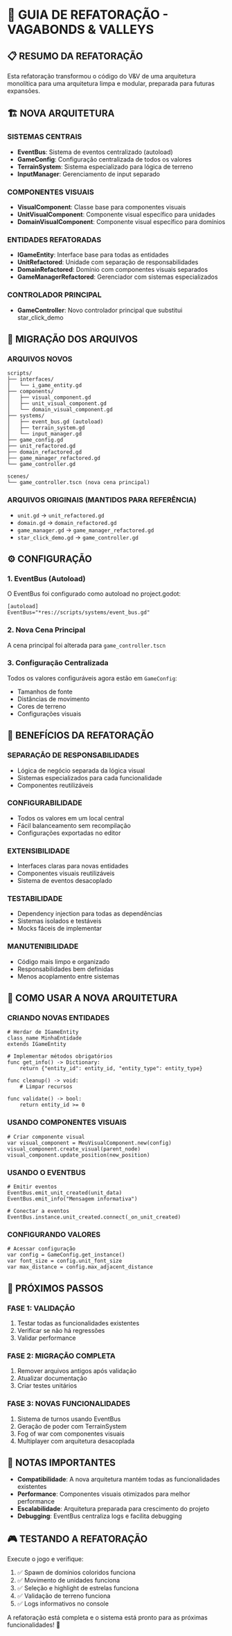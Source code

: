 # 🚀 GUIA DE REFATORAÇÃO - VAGABONDS & VALLEYS

## 📋 RESUMO DA REFATORAÇÃO

Esta refatoração transformou o código do V&V de uma arquitetura monolítica para uma arquitetura limpa e modular, preparada para futuras expansões.

## 🏗️ NOVA ARQUITETURA

### **SISTEMAS CENTRAIS**
- **EventBus**: Sistema de eventos centralizado (autoload)
- **GameConfig**: Configuração centralizada de todos os valores
- **TerrainSystem**: Sistema especializado para lógica de terreno
- **InputManager**: Gerenciamento de input separado

### **COMPONENTES VISUAIS**
- **VisualComponent**: Classe base para componentes visuais
- **UnitVisualComponent**: Componente visual específico para unidades
- **DomainVisualComponent**: Componente visual específico para domínios

### **ENTIDADES REFATORADAS**
- **IGameEntity**: Interface base para todas as entidades
- **UnitRefactored**: Unidade com separação de responsabilidades
- **DomainRefactored**: Domínio com componentes visuais separados
- **GameManagerRefactored**: Gerenciador com sistemas especializados

### **CONTROLADOR PRINCIPAL**
- **GameController**: Novo controlador principal que substitui star_click_demo

## 🔄 MIGRAÇÃO DOS ARQUIVOS

### **ARQUIVOS NOVOS**
```
scripts/
├── interfaces/
│   └── i_game_entity.gd
├── components/
│   ├── visual_component.gd
│   ├── unit_visual_component.gd
│   └── domain_visual_component.gd
├── systems/
│   ├── event_bus.gd (autoload)
│   ├── terrain_system.gd
│   └── input_manager.gd
├── game_config.gd
├── unit_refactored.gd
├── domain_refactored.gd
├── game_manager_refactored.gd
└── game_controller.gd

scenes/
└── game_controller.tscn (nova cena principal)
```

### **ARQUIVOS ORIGINAIS (MANTIDOS PARA REFERÊNCIA)**
- `unit.gd` → `unit_refactored.gd`
- `domain.gd` → `domain_refactored.gd`
- `game_manager.gd` → `game_manager_refactored.gd`
- `star_click_demo.gd` → `game_controller.gd`

## ⚙️ CONFIGURAÇÃO

### **1. EventBus (Autoload)**
O EventBus foi configurado como autoload no project.godot:
```
[autoload]
EventBus="*res://scripts/systems/event_bus.gd"
```

### **2. Nova Cena Principal**
A cena principal foi alterada para `game_controller.tscn`

### **3. Configuração Centralizada**
Todos os valores configuráveis agora estão em `GameConfig`:
- Tamanhos de fonte
- Distâncias de movimento
- Cores de terreno
- Configurações visuais

## 🎯 BENEFÍCIOS DA REFATORAÇÃO

### **SEPARAÇÃO DE RESPONSABILIDADES**
- Lógica de negócio separada da lógica visual
- Sistemas especializados para cada funcionalidade
- Componentes reutilizáveis

### **CONFIGURABILIDADE**
- Todos os valores em um local central
- Fácil balanceamento sem recompilação
- Configurações exportadas no editor

### **EXTENSIBILIDADE**
- Interfaces claras para novas entidades
- Componentes visuais reutilizáveis
- Sistema de eventos desacoplado

### **TESTABILIDADE**
- Dependency injection para todas as dependências
- Sistemas isolados e testáveis
- Mocks fáceis de implementar

### **MANUTENIBILIDADE**
- Código mais limpo e organizado
- Responsabilidades bem definidas
- Menos acoplamento entre sistemas

## 🔧 COMO USAR A NOVA ARQUITETURA

### **CRIANDO NOVAS ENTIDADES**
```gdscript
# Herdar de IGameEntity
class_name MinhaEntidade
extends IGameEntity

# Implementar métodos obrigatórios
func get_info() -> Dictionary:
    return {"entity_id": entity_id, "entity_type": entity_type}

func cleanup() -> void:
    # Limpar recursos

func validate() -> bool:
    return entity_id >= 0
```

### **USANDO COMPONENTES VISUAIS**
```gdscript
# Criar componente visual
var visual_component = MeuVisualComponent.new(config)
visual_component.create_visual(parent_node)
visual_component.update_position(new_position)
```

### **USANDO O EVENTBUS**
```gdscript
# Emitir eventos
EventBus.emit_unit_created(unit_data)
EventBus.emit_info("Mensagem informativa")

# Conectar a eventos
EventBus.instance.unit_created.connect(_on_unit_created)
```

### **CONFIGURANDO VALORES**
```gdscript
# Acessar configuração
var config = GameConfig.get_instance()
var font_size = config.unit_font_size
var max_distance = config.max_adjacent_distance
```

## 🚀 PRÓXIMOS PASSOS

### **FASE 1: VALIDAÇÃO**
1. Testar todas as funcionalidades existentes
2. Verificar se não há regressões
3. Validar performance

### **FASE 2: MIGRAÇÃO COMPLETA**
1. Remover arquivos antigos após validação
2. Atualizar documentação
3. Criar testes unitários

### **FASE 3: NOVAS FUNCIONALIDADES**
1. Sistema de turnos usando EventBus
2. Geração de poder com TerrainSystem
3. Fog of war com componentes visuais
4. Multiplayer com arquitetura desacoplada

## 📝 NOTAS IMPORTANTES

- **Compatibilidade**: A nova arquitetura mantém todas as funcionalidades existentes
- **Performance**: Componentes visuais otimizados para melhor performance
- **Escalabilidade**: Arquitetura preparada para crescimento do projeto
- **Debugging**: EventBus centraliza logs e facilita debugging

## 🎮 TESTANDO A REFATORAÇÃO

Execute o jogo e verifique:
1. ✅ Spawn de domínios coloridos funciona
2. ✅ Movimento de unidades funciona
3. ✅ Seleção e highlight de estrelas funciona
4. ✅ Validação de terreno funciona
5. ✅ Logs informativos no console

A refatoração está completa e o sistema está pronto para as próximas funcionalidades! 🎉